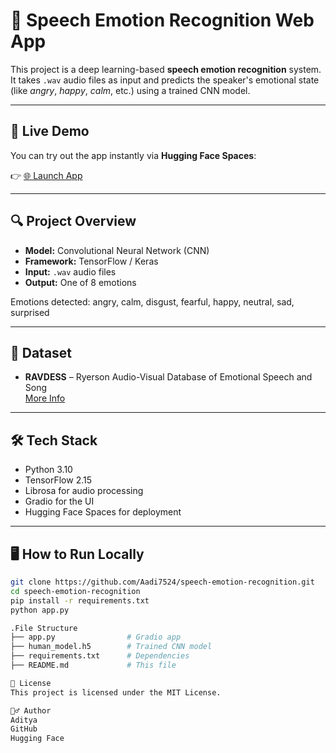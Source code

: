 # 🎤 Speech Emotion Recognition Web App

This project is a deep learning-based **speech emotion recognition** system. It takes `.wav` audio files as input and predicts the speaker's emotional state (like *angry*, *happy*, *calm*, etc.) using a trained CNN model.

---

## 🚀 Live Demo

You can try out the app instantly via **Hugging Face Spaces**:

👉 [🌐 Launch App](https://huggingface.co/spaces/Aadi75240/Speech_Emotion_Recognition)

---

## 🔍 Project Overview

- **Model:** Convolutional Neural Network (CNN)
- **Framework:** TensorFlow / Keras
- **Input:** `.wav` audio files
- **Output:** One of 8 emotions

Emotions detected: angry, calm, disgust, fearful, happy, neutral, sad, surprised


---

## 🧠 Dataset

- **RAVDESS** – Ryerson Audio-Visual Database of Emotional Speech and Song  
  [More Info](https://zenodo.org/record/1188976)

---

## 🛠️ Tech Stack

- Python 3.10
- TensorFlow 2.15
- Librosa for audio processing
- Gradio for the UI
- Hugging Face Spaces for deployment

---

## 🖥️ How to Run Locally

```bash
git clone https://github.com/Aadi7524/speech-emotion-recognition.git
cd speech-emotion-recognition
pip install -r requirements.txt
python app.py

.File Structure
├── app.py                # Gradio app
├── human_model.h5        # Trained CNN model
├── requirements.txt      # Dependencies
├── README.md             # This file

📜 License
This project is licensed under the MIT License.

🙋‍♂️ Author
Aditya
GitHub
Hugging Face


